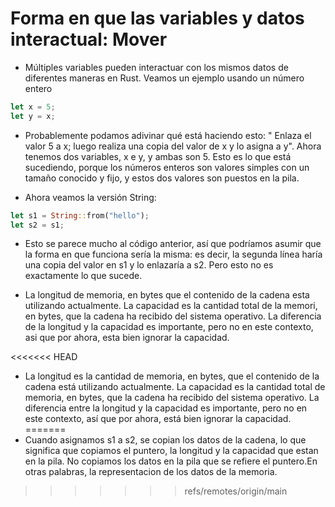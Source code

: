 # Forma en que las variables y datos interactual: Mover

- Múltiples variables pueden interactuar con los mismos datos de diferentes maneras en Rust. Veamos
  un ejemplo usando un número entero

```rust
let x = 5;
let y = x;
```

- Probablemente podamos adivinar qué está haciendo esto: " Enlaza el valor 5 a x; luego realiza una
  copia del valor de x y lo asigna a y". Ahora tenemos dos variables, x e y, y ambas son 5. Esto es lo
  que está sucediendo, porque los números enteros son valores simples con un tamaño conocido y
  fijo, y estos dos valores son puestos en la pila.

- Ahora veamos la versión String:

```rust
let s1 = String::from("hello");
let s2 = s1;
```

- Esto se parece mucho al código anterior, así que podríamos asumir que la forma en que funciona
  sería la misma: es decir, la segunda línea haría una copia del valor en s1 y lo enlazaría a s2. Pero
  esto no es exactamente lo que sucede.

- La longitud de memoria, en bytes que el contenido de la cadena esta utilizando actualmente. La capacidad es la cantidad total de la memori, en bytes, que la cadena ha recibido del sistema operativo. La diferencia de la longitud y la capacidad es importante, pero no en este contexto, asi que por ahora, esta bien ignorar la capacidad.

<<<<<<< HEAD
- La longitud es la cantidad de memoria, en bytes, que el contenido de la cadena está utilizando
  actualmente. La capacidad es la cantidad total de memoria, en bytes, que la cadena ha recibido del
  sistema operativo. La diferencia entre la longitud y la capacidad es importante, pero no en este
  contexto, así que por ahora, está bien ignorar la capacidad.
=======
- Cuando asignamos s1 a s2, se copian los datos de la cadena, lo que significa que copiamos el puntero, la longitud y la capacidad que estan en la pila. No copiamos los datos en la pila que se refiere el puntero.En otras palabras, la representacion de los datos de la memoria.
>>>>>>> refs/remotes/origin/main

